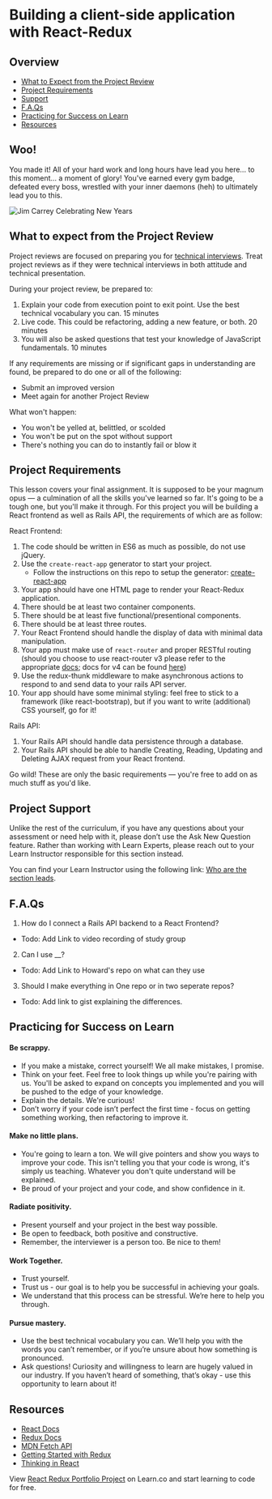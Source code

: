 # Building a client-side application with React-Redux

## Overview

- [What to Expect from the Project Review](#expectations)
- [Project Requirements](#requirements)
- [Support](#support)
- [F.A.Qs](#frequent)
- [Practicing for Success on Learn](#success)
- [Resources](#resources)

## Woo!
You made it! All of your hard work and long hours have lead you here... to this moment... a moment of glory! You've earned every gym badge, defeated every boss, wrestled with your inner daemons (heh) to ultimately lead you to this.

![Jim Carrey Celebrating New Years](http://i.makeagif.com/media/9-04-2015/f4fAal.gif)

## <a id="expectations">What to expect from the Project Review</a>

Project reviews are focused on preparing you for [technical interviews](https://www.brightnetwork.co.uk/career-path-guides/technology-it-software-development/five-ways-stand-out-your-technology/what-expect-technical-interview/). Treat project reviews as if they were technical interviews in both attitude and technical presentation.

During your project review, be prepared to:

1. Explain your code from execution point to exit point. Use the best technical vocabulary you can. 15 minutes
2. Live code. This could be refactoring, adding a new feature, or both. 20 minutes
3. You will also be asked questions that test your knowledge of JavaScript fundamentals. 10 minutes

If any requirements are missing or if significant gaps in understanding are found, be prepared to do one or all of the following:

- Submit an improved version
- Meet again for another Project Review

What won't happen:

- You won't be yelled at, belittled, or scolded
- You won't be put on the spot without support
- There's nothing you can do to instantly fail or blow it

## <a id="requirements">Project Requirements</a>
This lesson covers your final assignment. It is supposed to be your magnum opus — a culmination of
all the skills you've learned so far. It's going to be a tough one, but you'll make it through. For this project you will be building a React frontend as well as Rails API, the requirements of which are as follow:

React Frontend:
1. The code should be written in ES6 as much as possible, do not use jQuery.
2. Use the `create-react-app` generator to start your project.
	- Follow the instructions on this repo to setup the generator: [create-react-app](https://github.com/facebookincubator/create-react-app)
3. Your app should have one HTML page to render your React-Redux application.
4. There should be at least two container components.
5. There should be at least five functional/presentional components.
6. There should be at least three routes.
7. Your React Frontend should handle the display of data with minimal data manipulation.
8. Your app must make use of `react-router` and proper RESTful routing (should you choose to use react-router v3 please refer to the appropriate [docs](https://github.com/ReactTraining/react-router/tree/v3/docs); docs for v4 can be found [here](https://reacttraining.com/react-router/web/guides/quick-start))
9. Use the redux-thunk middleware to make asynchronous actions to respond to and send data to your rails API server.
10. Your app should have some minimal styling: feel free to stick to a framework (like react-bootstrap), but if you want to write (additional) CSS yourself, go for it!

Rails API:
1. Your Rails API should handle data persistence through a database.
2. Your Rails API should be able to handle Creating, Reading, Updating and Deleting AJAX request from your React frontend.

Go wild! These are only the basic requirements — you're free to add on as much stuff as you'd like.

## <a id="support">Project Support</a>

Unlike the rest of the curriculum, if you have any questions about your assessment or need help with it, please don’t use the Ask New Question feature. Rather than working with Learn Experts, please reach out to your Learn Instructor responsible for this section instead.

You can find your Learn Instructor using the following link: [Who are the section leads](http://help.learn.co/instructional-support/receiving-course-support/who-are-the-section-leads).

## <a id="frequent">F.A.Qs</a>
1. How do I connect a Rails API backend to a React Frontend?
- Todo: Add Link to video recording of study group 
2. Can I use __?
- Todo: Add Link to Howard's repo on what can they use
3. Should I make everything in One repo or in two seperate repos?
- Todo: Add link to gist explaining the differences.  


## <a id="success">Practicing for Success on Learn</a>

#### Be scrappy.

- If you make a mistake, correct yourself! We all make mistakes, I promise.
- Think on your feet. Feel free to look things up while you're pairing with us. You'll be asked to expand on concepts you implemented and you will be pushed to the edge of your knowledge.
- Explain the details. We're curious!
- Don’t worry if your code isn’t perfect the first time - focus on getting something working, then refactoring to improve it.

#### Make no little plans.

- You're going to learn a ton. We will give pointers and show you ways to improve your code. This isn't telling you that your code is wrong, it's simply us teaching. Whatever you don't quite understand will be explained.
- Be proud of your project and your code, and show confidence in it.

#### Radiate positivity.

- Present yourself and your project in the best way possible.
- Be open to feedback, both positive and constructive.
- Remember, the interviewer is a person too. Be nice to them!

#### Work Together.

- Trust yourself.
- Trust us - our goal is to help you be successful in achieving your goals.
- We understand that this process can be stressful. We’re here to help you through.

#### Pursue mastery.

- Use the best technical vocabulary you can. We’ll help you with the words you can’t remember, or if you’re unsure about how something is pronounced.
- Ask questions! Curiosity and willingness to learn are hugely valued in our industry. If you haven’t heard of something, that’s okay - use this opportunity to learn about it!

## <a id="resources">Resources</a>

- [React Docs](https://reactjs.org/)
- [Redux Docs](https://redux.js.org/)
- [MDN Fetch API](https://developer.mozilla.org/en-US/docs/Web/API/Fetch_API)
- [Getting Started with Redux](https://egghead.io/courses/getting-started-with-redux)
- [Thinking in React](https://reactjs.org/docs/thinking-in-react.html)

<p class='util--hide'>View <a href='https://learn.co/lessons/react-redux-assessment'>React Redux Portfolio Project</a> on Learn.co and start learning to code for free.</p>
